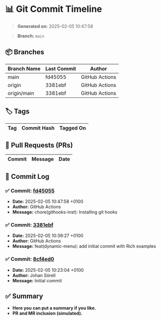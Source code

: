 # 📊 Git Commit Timeline

> **Generated on:** 2025-02-05 10:47:58

> **Branch:** `main`

## 📦 Branches
| **Branch Name** | **Last Commit** | **Author** |
|----------------|--------------|------------|
| main | fd45055 | GitHub Actions |
| origin | 3381ebf | GitHub Actions |
| origin/main | 3381ebf | GitHub Actions |

## 🏷️ Tags
| **Tag** | **Commit Hash** | **Tagged On** |
|--------|----------------|--------------|

## 🔀 Pull Requests (PRs)
| **Commit** | **Message** | **Date** |
|------------|-------------|---------|

## 📑 Commit Log
### ✅ Commit: [fd45055](https://github.com/development-toolbox/rich-examples/commit/fd45055)
- **Date:** 2025-02-05 10:47:58 +0100
- **Author:** GitHub Actions
- **Message:** chore(githooks-inst): Installing git hooks

### ✅ Commit: [3381ebf](https://github.com/development-toolbox/rich-examples/commit/3381ebf)
- **Date:** 2025-02-05 10:39:27 +0100
- **Author:** GitHub Actions
- **Message:** feat(dynamic-menu): add initial commit with Rich examples

### ✅ Commit: [8cf4ed0](https://github.com/development-toolbox/rich-examples/commit/8cf4ed0)
- **Date:** 2025-02-05 10:23:04 +0100
- **Author:** Johan Sörell
- **Message:** Initial commit


## ✅ Summary
- **Here you can put a summary if you like.**
- **PR and MR inclusion (simulated).**
